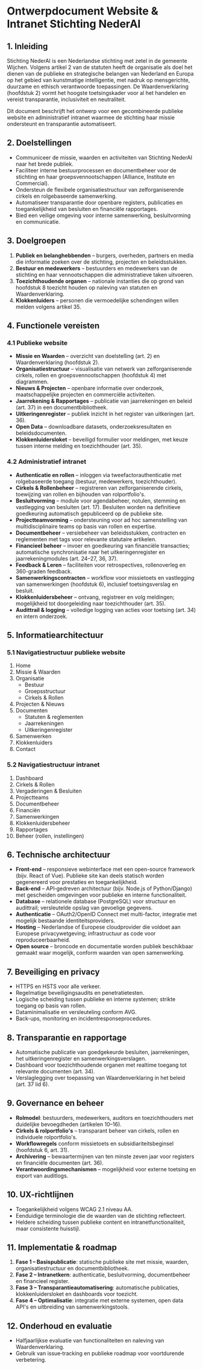 # Ontwerpdocument Website & Intranet Stichting NederAI

## 1. Inleiding
Stichting NederAI is een Nederlandse stichting met zetel in de gemeente Wijchen.
Volgens artikel 2 van de statuten heeft de organisatie als doel het dienen van de publieke en strategische belangen van Nederland en Europa op het gebied van kunstmatige intelligentie, met nadruk op mensgerichte, duurzame en ethisch verantwoorde toepassingen. De Waardenverklaring (hoofdstuk 2) vormt het hoogste toetsingskader voor al het handelen en vereist transparantie, inclusiviteit en neutraliteit.

Dit document beschrijft het ontwerp voor een gecombineerde publieke website en administratief intranet waarmee de stichting haar missie ondersteunt en transparantie automatiseert.

## 2. Doelstellingen
* Communiceer de missie, waarden en activiteiten van Stichting NederAI naar het brede publiek.
* Faciliteer interne bestuurprocessen en documentbeheer voor de stichting en haar groepsvennootschappen (Alliance, Institute en Commercial).
* Ondersteun de flexibele organisatiestructuur van zelforganiserende cirkels en rolgebaseerde samenwerking.
* Automatiseer transparantie door openbare registers, publicaties en toegankelijkheid van besluiten en financiële rapportages.
* Bied een veilige omgeving voor interne samenwerking, besluitvorming en communicatie.

## 3. Doelgroepen
1. **Publiek en belanghebbenden** – burgers, overheden, partners en media die informatie zoeken over de stichting, projecten en beleidsstukken.
2. **Bestuur en medewerkers** – bestuurders en medewerkers van de stichting en haar vennootschappen die administratieve taken uitvoeren.
3. **Toezichthoudende organen** – nationale instanties die op grond van hoofdstuk 8 toezicht houden op naleving van statuten en Waardenverklaring.
4. **Klokkenluiders** – personen die vermoedelijke schendingen willen melden volgens artikel 35.

## 4. Functionele vereisten
### 4.1 Publieke website
* **Missie en Waarden** – overzicht van doelstelling (art. 2) en Waardenverklaring (hoofdstuk 2).
* **Organisatiestructuur** – visualisatie van netwerk van zelforganiserende cirkels, rollen en groepsvennootschappen (hoofdstuk 4) met diagrammen.
* **Nieuws & Projecten** – openbare informatie over onderzoek, maatschappelijke projecten en commerciële activiteiten.
* **Jaarrekening & Rapportages** – publicatie van jaarrekeningen en beleid (art. 37) in een documentbibliotheek.
* **Uitkeringenregister** – publiek inzicht in het register van uitkeringen (art. 36).
* **Open Data** – downloadbare datasets, onderzoeksresultaten en beleidsdocumenten.
* **Klokkenluidersloket** – beveiligd formulier voor meldingen, met keuze tussen interne melding en toezichthouder (art. 35).

### 4.2 Administratief intranet
* **Authenticatie en rollen** – inloggen via tweefactorauthenticatie met rolgebaseerde toegang (bestuur, medewerkers, toezichthouder).
* **Cirkels & Rollenbeheer** – registreren van zelforganiserende cirkels, toewijzing van rollen en bijhouden van rolportfolio's.
* **Besluitvorming** – module voor agendabeheer, notulen, stemming en vastlegging van besluiten (art. 17). Besluiten worden na definitieve goedkeuring automatisch gepubliceerd op de publieke site.
* **Projectteamvorming** – ondersteuning voor ad hoc samenstelling van multidisciplinaire teams op basis van rollen en expertise.
* **Documentbeheer** – versiebeheer van beleidsstukken, contracten en reglementen met tags voor relevante statutaire artikelen.
* **Financieel beheer** – invoer en goedkeuring van financiële transacties; automatische synchronisatie naar het uitkeringenregister en jaarrekeningmodules (art. 24–27, 36, 37).
* **Feedback & Leren** – faciliteiten voor retrospectives, rollenoverleg en 360-graden feedback.
* **Samenwerkingscontracten** – workflow voor missietoets en vastlegging van samenwerkingen (hoofdstuk 6), inclusief toetsingsverslag en besluit.
* **Klokkenluidersbeheer** – ontvang, registreer en volg meldingen; mogelijkheid tot doorgeleiding naar toezichthouder (art. 35).
* **Audittrail & logging** – volledige logging van acties voor toetsing (art. 34) en intern onderzoek.

## 5. Informatiearchitectuur
### 5.1 Navigatiestructuur publieke website
1. Home
2. Missie & Waarden
3. Organisatie
   * Bestuur
   * Groepsstructuur
   * Cirkels & Rollen
4. Projecten & Nieuws
5. Documenten
   * Statuten & reglementen
   * Jaarrekeningen
   * Uitkeringenregister
6. Samenwerken
7. Klokkenluiders
8. Contact

### 5.2 Navigatiestructuur intranet
1. Dashboard
2. Cirkels & Rollen
3. Vergaderingen & Besluiten
4. Projectteams
5. Documentbeheer
6. Financiën
7. Samenwerkingen
8. Klokkenluidersbeheer
9. Rapportages
10. Beheer (rollen, instellingen)

## 6. Technische architectuur
* **Front-end** – responsieve webinterface met een open-source framework (bijv. React of Vue). Publieke site kan deels statisch worden gegenereerd voor prestaties en toegankelijkheid.
* **Back-end** – API‑gedreven architectuur (bijv. Node.js of Python/Django) met gescheiden omgevingen voor publieke en interne functionaliteit.
* **Database** – relationele database (PostgreSQL) voor structuur en audittrail; versleutelde opslag van gevoelige gegevens.
* **Authenticatie** – OAuth2/OpenID Connect met multi-factor, integratie met mogelijk bestaande identiteitsproviders.
* **Hosting** – Nederlandse of Europese cloudprovider die voldoet aan Europese privacywetgeving; infrastructuur as code voor reproduceerbaarheid.
* **Open source** – broncode en documentatie worden publiek beschikbaar gemaakt waar mogelijk, conform waarden van open samenwerking.

## 7. Beveiliging en privacy
* HTTPS en HSTS voor alle verkeer.
* Regelmatige beveiligingsaudits en penetratietesten.
* Logische scheiding tussen publieke en interne systemen; strikte toegang op basis van rollen.
* Dataminimalisatie en versleuteling conform AVG.
* Back-ups, monitoring en incidentresponseprocedures.

## 8. Transparantie en rapportage
* Automatische publicatie van goedgekeurde besluiten, jaarrekeningen, het uitkeringenregister en samenwerkingsverslagen.
* Dashboard voor toezichthoudende organen met realtime toegang tot relevante documenten (art. 34).
* Verslaglegging over toepassing van Waardenverklaring in het beleid (art. 37 lid 6).

## 9. Governance en beheer
* **Rolmodel**: bestuurders, medewerkers, auditors en toezichthouders met duidelijke bevoegdheden (artikelen 10–16).
* **Cirkels & rolportfolio's** – transparant beheer van cirkels, rollen en individuele rolportfolio's.
* **Workflowregels** conform missietoets en subsidiariteitsbeginsel (hoofdstuk 6, art. 31).
* **Archivering** – bewaartermijnen van ten minste zeven jaar voor registers en financiële documenten (art. 36).
* **Verantwoordingsmechanismen** – mogelijkheid voor externe toetsing en export van auditlogs.

## 10. UX-richtlijnen
* Toegankelijkheid volgens WCAG 2.1 niveau AA.
* Eenduidige terminologie die de waarden van de stichting reflecteert.
* Heldere scheiding tussen publieke content en intranetfunctionaliteit, maar consistente huisstijl.

## 11. Implementatie & roadmap
1. **Fase 1 – Basispublicatie**: statische publieke site met missie, waarden, organisatiestructuur en documentbibliotheek.
2. **Fase 2 – Intranetkern**: authenticatie, besluitvorming, documentbeheer en financieel register.
3. **Fase 3 – Transparantieautomatisering**: automatische publicaties, klokkenluidersloket en dashboards voor toezicht.
4. **Fase 4 – Optimalisatie**: integratie met externe systemen, open data API's en uitbreiding van samenwerkingstools.

## 12. Onderhoud en evaluatie
* Halfjaarlijkse evaluatie van functionaliteiten en naleving van Waardenverklaring.
* Gebruik van issue‑tracking en publieke roadmap voor voortdurende verbetering.
